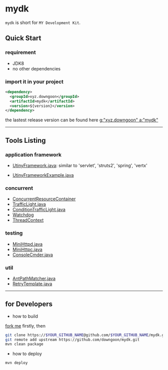 # mydk

``mydk`` is short for ``MY Development Kit``.

## Quick Start

### requirement

- JDK8
- no other dependencies

### import it in your project

``` xml
<dependency>
  <groupId>xyz.downgoon</groupId>
  <artifactId>mydk</artifactId>
  <version>${version}</version>
</dependency>
```

the lastest release version can be found here [g:"xyz.downgoon" a:"mydk"](http://search.maven.org/#search%7Cga%7C1%7Cg%3A%22xyz.downgoon%22%20a%3A%22mydk%22)

----

## Tools Listing

### application framework

- [UtinyFramework.java](src/test/java/xyz/downgoon/mydk/framework/utiny/UtinyFrameworkTest.java): similar to 'servlet', 'struts2', 'spring', 'vertx'

- [UtinyFrameworkExample.java](src/test/java/xyz/downgoon/mydk/example/UtinyFrameworkExample.java)

### concurrent

- [ConcurrentResourceContainer](src/test/java/xyz/downgoon/mydk/concurrent/ConcurrentResourceContainerTest.java)
- [TrafficLight.java](src/test/java/xyz/downgoon/mydk/concurrent/TrafficLightTest.java)
- [ConditionTrafficLight.java](src/test/java/xyz/downgoon/mydk/concurrent/ConditionTrafficLightTest.java)
- [Watchdog](src/test/java/xyz/downgoon/mydk/concurrent/WatchdogDemo.java)
- [ThreadContext](src/test/java/xyz/downgoon/mydk/concurrent/ThreadContextTest.java)

### testing

- [MiniHttpd.java](src/main/java/xyz/downgoon/mydk/testing/MiniHttpd.java)
- [MiniHttpc.java](src/main/java/xyz/downgoon/mydk/testing/MiniHttpc.java)
- [ConsoleCmder.java](src/main/java/xyz/downgoon/mydk/testing/ConsoleCmder.java)


### util

- [AntPathMatcher.java](src/test/java/xyz/downgoon/mydk/util/AntPathMatcherTest.java)
- [RetryTemplate.java](src/test/java/xyz/downgoon/mydk/util/RetryTemplateTest.java)

---

## for Developers

- how to build

[fork me](https://github.com/downgoon/mydk#fork-destination-box) firstly, then

``` bash
git clone https://$YOUR_GITHUB_NAME@github.com/$YOUR_GITHUB_NAME/mydk.git
git remote add upstream https://github.com/downgoon/mydk.git
mvn clean package
```

- how to deploy

``` bash
mvn deploy
```
